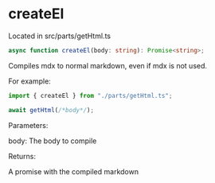 # createEl

Located in src/parts/getHtml.ts

```ts
async function createEl(body: string): Promise<string>;
```

Compiles mdx to normal markdown, even if mdx is not used.

For example:

```ts
import { createEl } from "./parts/getHtml.ts";

await getHtml(/*body*/);
```

Parameters:

body: The body to compile

Returns:

A promise with the compiled markdown
